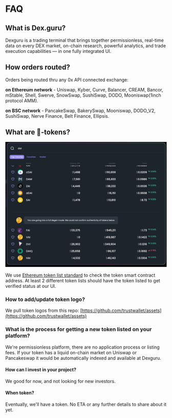 # FAQ

## What is Dex.guru?

Dexguru is a trading terminal that brings together permissionless, real-time data on every DEX market, on-chain research, powerful analytics, and trade execution capabilities — in one fully integrated UI.

## How orders routed?

Orders being routed thru any 0x API connected exchange: 

**on Ethereum network** - Uniswap, Kyber, Curve, Balancer, CREAM, Bancor, mStable, Shell, Swerve, SnowSwap, SushiSwap, DODO, Mooniswap\(1inch protocol AMM\).

**on BSC network** - PancakeSwap, BakerySwap, Mooniswap, DODO\_V2, SushiSwap, Nerve Finance, Belt Finance, Ellipsis.  

## What are 🤔-tokens?

![](.gitbook/assets/0_00__undefined___dexguru.png)

We use [Ethereum token list standard](https://tokenlists.org/) to check the token smart contract address. At least 2 different token lists should have the token listed to get verified status at our UI.



### How to add/update token logo? 

We pull token logos from this repo: [https://github.com/trustwallet/assets](https://github.com/trustwallet/assets)  

### What is the process for getting a new token listed on your platform?

We're permissionless platform, there are no application process or listing fees. If your token has a liquid on-chain market on Uniswap or Pancakeswap it would be automatically indexed and available at Dexguru.



#### **How can I invest in your project?**

We good for now, and not looking for new investors.

#### When token?

Eventually, we'll have a token. No ETA or any further details to share about it yet.



 







